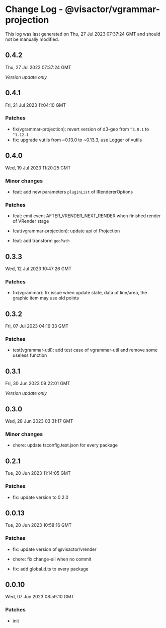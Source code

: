 # Change Log - @visactor/vgrammar-projection

This log was last generated on Thu, 27 Jul 2023 07:37:24 GMT and should not be manually modified.

## 0.4.2
Thu, 27 Jul 2023 07:37:24 GMT

_Version update only_

## 0.4.1
Fri, 21 Jul 2023 11:04:10 GMT

### Patches

- fix(vgrammar-projection): revert version of d3-geo from `^3.0.1` to `^1.12.1`
- fix: upgrade vutils from ~0.13.0 to ~0.13.3, use Logger of vutils



## 0.4.0
Wed, 19 Jul 2023 11:20:25 GMT

### Minor changes

- feat: add new parameters `pluginList` of IRendererOptions



### Patches

- feat: emit event AFTER_VRENDER_NEXT_RENDER when finished render of VRender stage


- feat(vgrammar-projection): update api of Projection


- feat: add transform `geoPath`

## 0.3.3
Wed, 12 Jul 2023 10:47:26 GMT

### Patches

- fix(vgrammar): fix issue when update state, data of line/area, the graphic item may use old points



## 0.3.2
Fri, 07 Jul 2023 04:16:33 GMT

### Patches

- test(vgrammar-util): add test case of vgrammar-util and remove some useless function

## 0.3.1
Fri, 30 Jun 2023 09:22:01 GMT

_Version update only_

## 0.3.0
Wed, 28 Jun 2023 03:31:17 GMT

### Minor changes

- chore: update tsconfig.test.json for every package



## 0.2.1
Tue, 20 Jun 2023 11:14:05 GMT

### Patches

- fix: update version to 0.2.0



## 0.0.13
Tue, 20 Jun 2023 10:58:16 GMT

### Patches

- fix: update version of @visactor/vrender
- chore: fix change-all when no commit


- fix: add global.d.ts to every package



## 0.0.10
Wed, 07 Jun 2023 08:59:10 GMT

### Patches

- init

